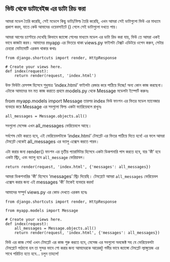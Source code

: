 
## ভিউ থেকে ডাটাবেইজ এর ডাটা রিড করা
আমরা মডেল তৈরি করেছি, সেই মডেলে কিছু ডাটা/ফিল্ড তৈরি করেছি, এখন আমরা সেই ডাটাগুলো ভিউ এর মাধ্যমে প্রকাশ করব, যাতে কেউ আমাদের ওয়েবসাইটে () গেলে সেই ডাটাগুলো দখতে পায়।

আমরা আগের চ্যাপ্টারে দেখেছি কিভাবে জ্যাঙ্গো শেলের মাধ্যমে মডেল এর ডাটা রিড করা যায়, ভিউ তে আমরা একই ভাবে কাজটা করব।
আমাদের myapp এর ভিতরে থাকা views.py ফাইলটা টেক্সট এডিটরে ওপেন করুন, সেটার চেহারা মোটামোটি এরকম থাকার কথাঃ

    from django.shortcuts import render, HttpResponse
    
    # Create your views here.
    def index(request):
        return render(request, 'index.html')


উক্ত ভিউটা রেসপন্স হিসেবে শুধুমাত্র ‘index.html’ ফাইলটা রেন্ডার করে পাঠিয়ে দিচ্ছে! অন্য কোন কাজ করছেনা। এটাকে আমাদের মন মত কাজ করাতে প্রথমে models.py থেকে Message মডেলটা ইম্পোর্ট করুনঃ

from myapp.models import Message
তারপর index ভিউ ফাংশন এর ভিতর মডেল ম্যানেজার ব্যবহার করে Message এর সবগুলো ফিল্ড একটা ভ্যারিয়েবলে রাখুনঃ

    all_messages = Message.objects.all()

সবগুলো মেসেজ এখন all_messages ভেরিয়েবলে আছে।

সর্বশেষ যেটা করতে হবে, এই ভেরিয়েবলটাকে ‘index.html’ টেমপ্লেট এর ভিতর পাঠিয়ে দিতে হবে! এর ফলে আমরা টেমপ্লেট থেকেই all_messages এর ভ্যালু এক্সেস করতে পারব।

এটা করার জন্য render() ফাংশন এর তৃতীয় প্যারামিটার হিসেবে একটা ডিকশনারি পাস করতে হবে, যার ‘কী’ হবে একটা স্ট্রিং, এবং ভ্যালু হবে `all_message` ভেরিয়াবল।

    return render(request, 'index.html', {'messages': all_messages})

আমরা ডিকশনারির ‘কী’ হিসেবে ‘messages’ স্ট্রিং দিয়েছি। টেমপ্লেটে আমরা `all_messages` ভেরিয়েবল এক্সেস করার জন্য এই messages ‘কী’ টাকেই ব্যবহার করব!

আমাদের সম্পুর্ন views.py এর কোড দেখতে এরকম হবেঃ

    from django.shortcuts import render, HttpResponse
    
    from myapp.models import Message
    
    # Create your views here.
    def index(request):
        all_messages = Message.objects.all()
        return render(request, 'index.html', {'messages': all_messages})


ভিউ এর কাজ শেষ! এখন টেমপ্লেট এর কাজ শুরু করতে হবে, মেসেজ এর সবগুলো অবজেক্ট সহ যে ভেরিয়েবলটা টেমপ্লেটে পাঠানো হল তা সুন্দর ভাবে শো করার জন্য আমাদেরকে আরেকটু গভীর ভাবে জ্যাঙ্গো টেমপ্লেট ল্যাঙ্গুয়েজ এর সাথে পরিচিত হতে হবে... চলুন তাহলে!  
